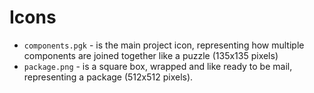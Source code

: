 # Icons

- `components.pgk` - is the main project icon, representing how multiple components are joined together like a puzzle (135x135 pixels)
- `package.png` - is a square box, wrapped and like ready to be mail, representing a package (512x512 pixels).


